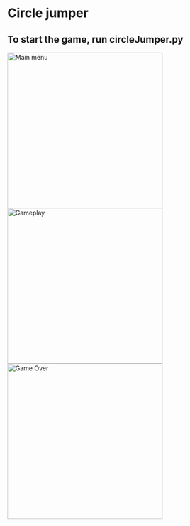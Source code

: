 # Circle jumper
## To start the game, run circleJumper.py
<img src="photos/mainMenu.png" alt="Main menu" width="350"/>
<img src="photos/gameplay.png" alt="Gameplay" width="350"/>
<img src="photos/end.png" alt="Game Over" width="350"/>
